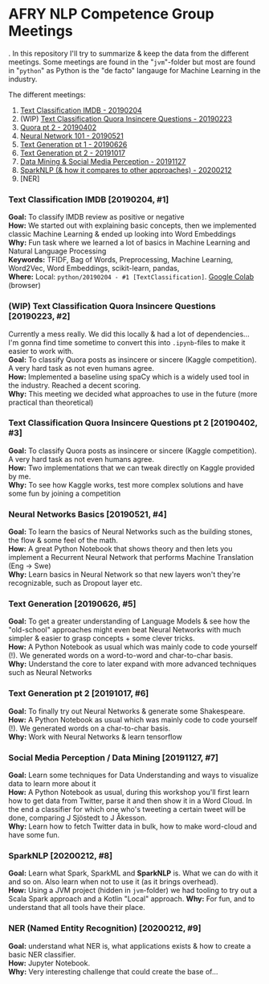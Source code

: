 # AFRY NLP Competence Group Meetings
. 
In this repository I'll try to summarize & keep the data from the different meetings. Some meetings are found in the "`jvm`"-folder but most are found in "`python`" as Python is the "de facto" langauge for Machine Learning in the industry.

The different meetings:

1. [Text Classification IMDB - 20190204](#Text-Classification-IMDB-[20190204,-#1])
2. (WIP) [Text Classification Quora Insincere Questions - 20190223](#(WIP)-Text-Classification-Quora-Insincere-Questions-[20190223,-#2])
3. [Quora pt 2 - 20190402](#Text-Classification-Quora-Insincere-Questions-pt-2-[,-#3])
4. [Neural Network 101 - 20190521](#Neural-Networks-Basics-[20190521,-#4])
5. [Text Generation pt 1 - 20190626](#Text-Generation-[20190626,-#5])
6. [Text Generation pt 2 - 20191017](#Text-Generation-pt-2-[20191017,-#6])
7. [Data Mining & Social Media Perception - 20191127](#Social-Media-Perception-/-Data-Mining-[20191127,-#7])
8. [SparkNLP (& how it compares to other approaches) - 20200212](#SparkNLP-[20200212,-#8])
9. [NER]


### Text Classification IMDB [20190204, #1]
**Goal:** To classify IMDB review as positive or negative  
**How:** We started out with explaining basic concepts, then we implemented classic Machine Learning & ended up looking into Word Embeddings  
**Why:** Fun task where we learned a lot of basics in Machine Learning and Natural Language Processing  
**Keywords:** TFIDF, Bag of Words, Preprocessing, Machine Learning, Word2Vec, Word Embeddings, scikit-learn, pandas,  
**Where:** Local: `python/20190204 - #1 [TextClassification]`. [Google Colab](https://colab.research.google.com/github/afry-south/nlp-competence/blob/master/python/20190204%20-%20%231%20%5BTextClassification%5D/20190204-Text-Classification-IMDB.ipynb) (browser)

### (WIP) Text Classification Quora Insincere Questions [20190223, #2]
Currently a mess really. We did this locally & had a lot of dependencies...
I'm gonna find time sometime to convert this into `.ipynb`-files to make it easier to work with.    
**Goal:** To classify Quora posts as insincere or sincere (Kaggle competition). A very hard task as not even humans agree.  
**How:** Implemented a baseline using spaCy which is a widely used tool in the industry. Reached a decent scoring.  
**Why:** This meeting we decided what approaches to use in the future (more practical than theoretical)

### Text Classification Quora Insincere Questions pt 2 [20190402, #3]
**Goal:** To classify Quora posts as insincere or sincere (Kaggle competition). A very hard task as not even humans agree.  
**How:** Two implementations that we can tweak directly on Kaggle provided by me.    
**Why:** To see how Kaggle works, test more complex solutions and have some fun by joining a competition


### Neural Networks Basics [20190521, #4]
**Goal:** To learn the basics of Neural Networks such as the building stones, the flow & some feel of the math.  
**How:** A great Python Notebook that shows theory and then lets you implement a Recurrent Neural Network that performs Machine Translation (Eng -> Swe)  
**Why:** Learn basics in Neural Network so that new layers won't they're recognizable, such as Dropout layer etc.

### Text Generation [20190626, #5]
**Goal:** To get a greater understanding of Language Models & see how the "old-school" approaches might even beat Neural Networks with much simpler & easier to grasp concepts + some clever tricks.  
**How:** A Python Notebook as usual which was mainly code to code yourself (!). We generated words on a word-to-word and char-to-char basis.  
**Why:** Understand the core to later expand with more advanced techniques such as Neural Networks

### Text Generation pt 2 [20191017, #6]
**Goal:** To finally try out Neural Networks & generate some Shakespeare.  
**How:** A Python Notebook as usual which was mainly code to code yourself (!). We generated words on a char-to-char basis.  
**Why:** Work with Neural Networks & learn tensorflow

### Social Media Perception / Data Mining [20191127, #7]
**Goal:** Learn some techniques for Data Understanding and ways to visualize data to learn more about it  
**How:** A Python Notebook as usual, during this workshop you'll first learn how to get data from Twitter, parse it and then show it in a Word Cloud. In the end a classifier for which one who's tweeting a certain tweet will be done, comparing J Sjöstedt to J Åkesson.  
**Why:** Learn how to fetch Twitter data in bulk, how to make word-cloud and have some fun.

### SparkNLP [20200212, #8]
**Goal:** Learn what Spark, SparkML and **SparkNLP** is. What we can do with it and so on. Also learn when not to use it (as it brings overhead).  
**How:** Using a JVM project (hidden in `jvm`-folder) we had tooling to try out a Scala Spark approach and a Kotlin "Local" approach.
**Why:** For fun, and to understand that all tools have their place.

### NER (Named Entity Recognition) [20200212, #9]
**Goal:** understand what NER is, what applications exists & how to create a basic NER classifier.   
**How:** Jupyter Notebook.   
**Why:** Very interesting challenge that could create the base of...
